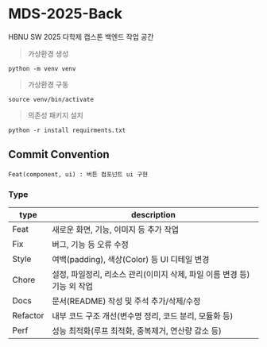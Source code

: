 # MDS-2025-Back
HBNU SW 2025 다학제 캡스톤 백엔드 작업 공간

> 가상환경 생성
```
python -m venv venv
```

> 가상환경 구동
```
source venv/bin/activate
```

> 의존성 패키지 설치
```
python -r install requirments.txt
```

## Commit Convention

`Feat(component, ui) : 버튼 컴포넌트 ui 구현`

### Type

|type|	description|
|--|--|
|Feat|	새로운 화면, 기능, 이미지 등 추가 작업|
|Fix|	버그, 기능 등 오류 수정|
|Style|	여백(padding), 색상(Color) 등 UI 디테일 변경|
|Chore|	설정, 파일정리, 리소스 관리(이미지 삭제, 파일 이름 변경 등) 기능 외 작업|
|Docs|	문서(README) 작성 및 주석 추가/삭제/수정|
|Refactor|	내부 코드 구조 개선(변수명 정리, 코드 분리, 모듈화 등)|
|Perf|	성능 최적화(루프 최적화, 중복제거, 연산량 감소 등)|

